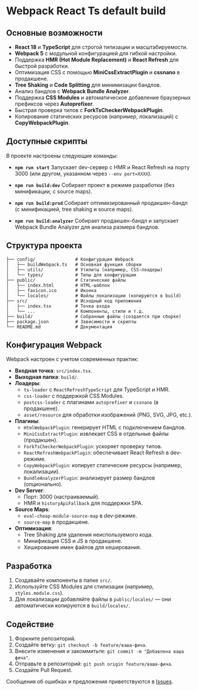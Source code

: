 # Webpack React Ts default build

## Основные возможности

- **React 18** и **TypeScript** для строгой типизации и масштабируемости.
- **Webpack 5** с модульной конфигурацией для гибкой настройки.
- Поддержка **HMR (Hot Module Replacement)** и **React Refresh** для быстрой разработки.
- Оптимизация CSS с помощью **MiniCssExtractPlugin** и **cssnano** в продакшене.
- **Tree Shaking** и **Code Splitting** для минимизации бандлов.
- Анализ бандлов с **Webpack Bundle Analyzer**.
- Поддержка **CSS Modules** и автоматическое добавление браузерных префиксов через **Autoprefixer**.
- Быстрая проверка типов с **ForkTsCheckerWebpackPlugin**.
- Копирование статических ресурсов (например, локализаций) с **CopyWebpackPlugin**.

## Доступные скрипты

В проекте настроены следующие команды:

- **`npm run start`**
    Запускает dev-сервер с HMR и React Refresh на порту 3000 (или другом, указанном через `--env port=XXXX`).

- **`npm run build:dev`**
    Собирает проект в режиме разработки (без минификации, с source maps).

- **`npm run build:prod`**
    Собирает оптимизированный продакшен-бандл (с минификацией, tree shaking и source maps).

- **`npm run build:analyzer`**
    Собирает продакшен-бандл и запускает Webpack Bundle Analyzer для анализа размера бандлов.

## Структура проекта

```
├── config/               # Конфигурация Webpack
│   ├── buildWebpack.ts   # Основная функция сборки
│   ├── utils/            # Утилиты (например, CSS-лоадеры)
│   └── types/            # Типы для конфигурации
├── public/               # Статические файлы
│   ├── index.html        # HTML-шаблон
│   ├── favicon.ico       # Иконка
│   └── locales/          # Файлы локализации (копируются в build)
├── src/                  # Исходный код приложения
│   ├── index.tsx         # Точка входа
│   └── ...               # Компоненты, стили и т.д.
├── build/                # Собранные файлы (создается при сборке)
├── package.json          # Зависимости и скрипты
└── README.md             # Документация
```

## Конфигурация Webpack

Webpack настроен с учетом современных практик:

- **Входная точка**: `src/index.tsx`.
- **Выходная папка**: `build/`.
- **Лоадеры**:
    - `ts-loader` с `ReactRefreshTypeScript` для TypeScript и HMR.
    - `css-loader` с поддержкой CSS Modules.
    - `postcss-loader` с плагинами `autoprefixer` и `cssnano` (в продакшене).
    - `asset/resource` для обработки изображений (PNG, SVG, JPG, etc.).
- **Плагины**:
    - `HtmlWebpackPlugin`: генерирует HTML с подключением бандлов.
    - `MiniCssExtractPlugin`: извлекает CSS в отдельные файлы (продакшен).
    - `ForkTsCheckerWebpackPlugin`: ускоряет проверку типов.
    - `ReactRefreshWebpackPlugin`: обеспечивает React Refresh в dev-режиме.
    - `CopyWebpackPlugin`: копирует статические ресурсы (например, локализации).
    - `BundleAnalyzerPlugin`: анализирует размер бандлов (опционально).
- **Dev Server**:
    - Порт: 3000 (настраиваемый).
    - HMR и `historyApiFallback` для поддержки SPA.
- **Source Maps**:
    - `eval-cheap-module-source-map` в dev-режиме.
    - `source-map` в продакшене.
- **Оптимизация**:
    - Tree Shaking для удаления неиспользуемого кода.
    - Минификация CSS и JS в продакшене.
    - Хеширование имен файлов для кеширования.

## Разработка

1. Создавайте компоненты в папке `src/`.
2. Используйте CSS Modules для стилизации (например, `styles.module.css`).
3. Для локализации добавляйте файлы в `public/locales/` — они автоматически копируются в `build/locales/`.

## Содействие

1. Форкните репозиторий.
2. Создайте ветку: `git checkout -b feature/ваша-фича`.
3. Внесите изменения и закоммитьте: `git commit -m "Добавлена ваша фича"`.
4. Отправьте в репозиторий: `git push origin feature/ваша-фича`.
5. Создайте Pull Request.

Сообщения об ошибках и предложения приветствуются в [Issues](https://github.com/Isaev-Rustam/webpack-default-build/issues).
